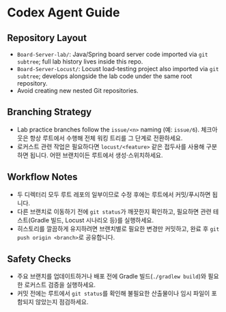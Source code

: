 # Codex Agent Guide

## Repository Layout
- `Board-Server-lab/`: Java/Spring board server code imported via `git subtree`; full lab history lives inside this repo.
- `Board-Server-Locust/`: Locust load-testing project also imported via `git subtree`; develops alongside the lab code under the same root repository.
- Avoid creating new nested Git repositories.

## Branching Strategy
- Lab practice branches follow the `issue/<n>` naming (예: `issue/6`). 체크아웃은 항상 루트에서 수행해 전체 워킹 트리를 그 단계로 전환하세요.
- 로커스트 관련 작업은 필요하다면 `locust/<feature>` 같은 접두사를 사용해 구분하면 됩니다. 어떤 브랜치이든 루트에서 생성·스위치하세요.

## Workflow Notes
- 두 디렉터리 모두 루트 레포의 일부이므로 수정 후에는 루트에서 커밋/푸시하면 됩니다.
- 다른 브랜치로 이동하기 전에 `git status`가 깨끗한지 확인하고, 필요하면 관련 테스트(Gradle 빌드, Locust 시나리오 등)를 실행하세요.
- 히스토리를 깔끔하게 유지하려면 브랜치별로 필요한 변경만 커밋하고, 완료 후 `git push origin <branch>`로 공유합니다.

## Safety Checks
- 주요 브랜치를 업데이트하거나 배포 전에 Gradle 빌드(`./gradlew build`)와 필요한 로커스트 검증을 실행하세요.
- 커밋 전에는 루트에서 `git status`를 확인해 불필요한 산출물이나 임시 파일이 포함되지 않았는지 점검하세요.
